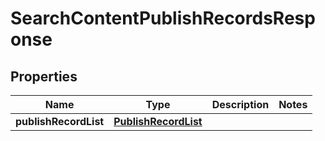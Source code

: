 # SearchContentPublishRecordsResponse

## Properties
Name | Type | Description | Notes
------------ | ------------- | ------------- | -------------
**publishRecordList** | [**PublishRecordList**](PublishRecordList.md) |  | 
